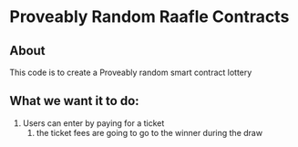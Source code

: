 # Proveably Random Raafle Contracts

## About

This code is to create a Proveably random smart contract lottery

## What we want it to do:

1. Users can enter by paying for a ticket
   1. the ticket fees are going to go to the winner during the draw